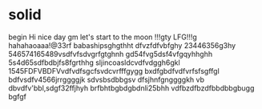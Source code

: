# solid
begin
Hi
nice day
gm
let's start
to the moon !!!gty
LFG!!!g
hahahaoaaa!@33rf
babashipsghgthht
dfvzfdfvbfghy
23446356g3hy
546574165489vsdfvfsdvgrfgtghnh
gd54fvg5dsf4vfgqyhhghh
5s4d65sdfbdbjfs8fgrthhg
sljincoasldcvdfvdggh6gkl
1545FDFVBDFVvdfvdfsgcfsvdcvrfffgygg
bxdfgbdfvdfvrfsfsgffgl
bdfvsdfv4566jrrggggjk
sdvsbsdbbgsv dfsjhnfgnggggkh
vb dbvdfv'bbl,sdgf32ffjhyh
brfbhtbgbdgbdnli25bhh
vdfbzdfbzdfbbdbbgbugg
bgfgf
